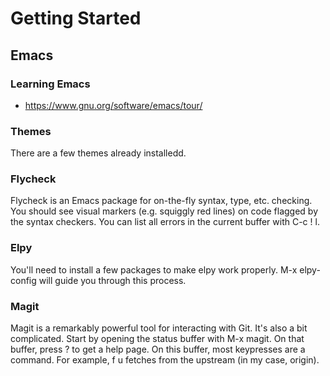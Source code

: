 # Getting Started
## Emacs
### Learning Emacs
- https://www.gnu.org/software/emacs/tour/

### Themes
There are a few themes already installedd.

### Flycheck
Flycheck is an Emacs package for on-the-fly syntax, type, etc. checking. You should see visual
markers (e.g. squiggly red lines) on code flagged by the syntax checkers. You can list all errors in
the current buffer with C-c ! l.

### Elpy
You'll need to install a few packages to make elpy work properly. M-x elpy-config will guide you
through this process.

### Magit
Magit is a remarkably powerful tool for interacting with Git. It's also a bit complicated. Start by
opening the status buffer with M-x magit. On that buffer, press ? to get a help page. On this
buffer, most keypresses are a command. For example, f u fetches from the upstream (in my case,
origin).
